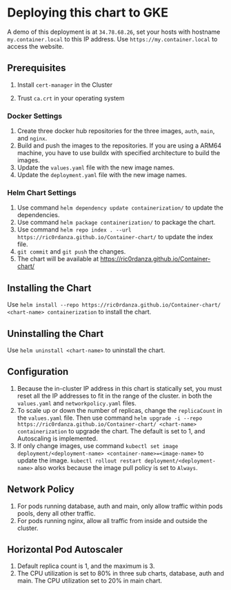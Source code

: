 # Deploying this chart to GKE

A demo of this deployment is at `34.78.68.26`, set your hosts with hostname `my.container.local` to this IP address. Use `https://my.container.local` to access the website.

## Prerequisites

1. Install `cert-manager` in the Cluster

2. Trust `ca.crt` in your operating system

### Docker Settings

1. Create three docker hub repositories for the three images, `auth`, `main`, and `nginx`.
2. Build and push the images to the repositories. If you are using a ARM64 machine, you have to use buildx with specified architecture to build the images.
3. Update the `values.yaml` file with the new image names.
4. Update the `deployment.yaml` file with the new image names.

### Helm Chart Settings
1. Use command `helm dependency update containerization/` to update the dependencies.
2. Use command `helm package containerization/` to package the chart.
3. Use command `helm repo index . --url https://ric0rdanza.github.io/Container-chart/` to update the index file.
4. `git commit` and `git push` the changes.
5. The chart will be available at https://ric0rdanza.github.io/Container-chart/

## Installing the Chart

Use `helm install --repo https://ric0rdanza.github.io/Container-chart/ <chart-name> containerization` to install the chart.

## Uninstalling the Chart

Use `helm uninstall <chart-name>` to uninstall the chart.

## Configuration

1. Because the in-cluster IP address in this chart is statically set, you must reset all the IP addresses to fit in the range of the cluster. in both the `values.yaml` and `networkpolicy.yaml` files.
2. To scale up or down the number of replicas, change the `replicaCount` in the `values.yaml` file. Then use command `helm upgrade -i --repo https://ric0rdanza.github.io/Container-chart/ <chart-name> containerization` to upgrade the chart. The default is set to 1, and Autoscaling is implemented.
3. If only change images, use command `kubectl set image deployment/<deployment-name> <container-name>=<image-name>` to update the image. `kubectl rollout restart deployment/<deployment-name>` also works because the image pull policy is set to `Always`.

## Network Policy
1. For pods running database, auth and main, only allow traffic within pods pools, deny all other traffic.
2. For pods running nginx, allow all traffic from inside and outside the cluster.
## Horizontal Pod Autoscaler
1. Default replica count is 1, and the maximum is 3.
2. The CPU utilization is set to 80% in three sub charts, database, auth and main. The CPU utilization set to 20% in main chart.


